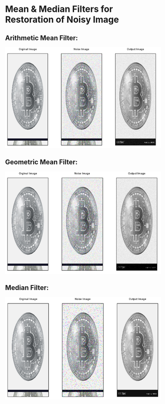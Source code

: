 # Mean & Median Filters for Restoration of Noisy Image

## Arithmetic Mean Filter:
![output](arithmeticmean_output.PNG)

## Geometric Mean Filter:
![output](geometricmean_output.PNG)

## Median Filter:
![output](median_output.PNG)

